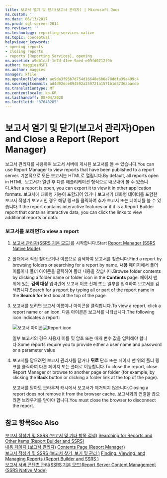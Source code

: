 ```yaml
---
title: 보고서 열기 및 닫기(보고서 관리자) | Microsoft Docs
ms.custom: ''
ms.date: 06/13/2017
ms.prod: sql-server-2014
ms.reviewer: ''
ms.technology: reporting-services-native
ms.topic: conceptual
helpviewer_keywords:
- opening reports
- closing reports
- reports [Reporting Services], opening
ms.assetid: a9db1caf-1e7d-41ee-9aed-e09fd0712f9b
author: maggiesMSFT
ms.author: maggies
manager: kfile
ms.openlocfilehash: ae9da3f95b7d754d16648e6b6a78ddfa39a499c4
ms.sourcegitcommit: ad4d92dce894592a259721a1571b1d8736abacdb
ms.translationtype: MT
ms.contentlocale: ko-KR
ms.lasthandoff: 08/04/2020
ms.locfileid: "87648285"
---
```

# <a name="open-and-close-a-report-report-manager"></a><span data-ttu-id="c0d72-102">보고서 열기 및 닫기(보고서 관리자)</span><span class="sxs-lookup"><span data-stu-id="c0d72-102">Open and Close a Report (Report Manager)</span></span>
  <span data-ttu-id="c0d72-103">보고서 관리자를 사용하여 보고서 서버에 게시된 보고서를 볼 수 있습니다.</span><span class="sxs-lookup"><span data-stu-id="c0d72-103">You can use Report Manager to view reports that have been published to a report server.</span></span> <span data-ttu-id="c0d72-104">기본적으로 모든 보고서는 HTML로 열립니다.</span><span class="sxs-lookup"><span data-stu-id="c0d72-104">By default, all reports open in HTML.</span></span> <span data-ttu-id="c0d72-105">보고서가 열린 후 다른 애플리케이션 형식으로 내보내어 볼 수 있습니다.</span><span class="sxs-lookup"><span data-stu-id="c0d72-105">After a report is open, you can export it to view it in other application formats.</span></span> <span data-ttu-id="c0d72-106">보고서에 대화형 기능이 포함되어 있거나 보고서가 대화형 데이터를 포함한 보고서 작성기 보고서인 경우 해당 링크를 클릭하여 추가 보고서 또는 데이터를 볼 수 있습니다.</span><span class="sxs-lookup"><span data-stu-id="c0d72-106">If the report contains interactive features or if it is a Report Builder report that contains interactive data, you can click the links to view additional reports or data.</span></span>  
  
### <a name="to-view-a-report"></a><span data-ttu-id="c0d72-107">보고서를 보려면</span><span class="sxs-lookup"><span data-stu-id="c0d72-107">To view a report</span></span>  
  
1.  <span data-ttu-id="c0d72-108">[보고서 관리자&#40;SSRS 기본 모드&#41;](../report-manager-ssrs-native-mode.md)를 시작합니다.</span><span class="sxs-lookup"><span data-stu-id="c0d72-108">Start [Report Manager  &#40;SSRS Native Mode&#41;](../report-manager-ssrs-native-mode.md).</span></span>  
  
2.  <span data-ttu-id="c0d72-109">폴더에서 직접 찾아보거나 이름으로 검색하여 보고서를 찾습니다.</span><span class="sxs-lookup"><span data-stu-id="c0d72-109">Find a report by browsing folders or searching for a report by name.</span></span> <span data-ttu-id="c0d72-110">**내용** 페이지에서 폴더 이름이나 폴더 아이콘을 클릭하여 폴더 내용을 찾습니다.</span><span class="sxs-lookup"><span data-stu-id="c0d72-110">Browse folder contents by clicking a folder name or folder icon in the **Contents** page.</span></span> <span data-ttu-id="c0d72-111">페이지 맨 위에 있는 **검색 대상** 입력란에 보고서 이름 전체 또는 일부를 입력하여 보고서를 검색합니다.</span><span class="sxs-lookup"><span data-stu-id="c0d72-111">Search for a report by typing all or part of the report name in the **Search for** text box at the top of the page.</span></span>  
  
3.  <span data-ttu-id="c0d72-112">보고서를 보려면 보고서 이름이나 아이콘을 클릭합니다.</span><span class="sxs-lookup"><span data-stu-id="c0d72-112">To view a report, click a report name or an icon.</span></span> <span data-ttu-id="c0d72-113">다음 아이콘은 보고서를 나타냅니다.</span><span class="sxs-lookup"><span data-stu-id="c0d72-113">The following icon indicates a report:</span></span>  
  
     <span data-ttu-id="c0d72-114">![보고서 아이콘](../media/hlp-16doc.gif "보고서 아이콘")</span><span class="sxs-lookup"><span data-stu-id="c0d72-114">![Report icon](../media/hlp-16doc.gif "Report icon")</span></span>  
  
     <span data-ttu-id="c0d72-115">일부 보고서의 경우 사용자 이름 및 암호 또는 매개 변수 값을 입력해야 합니다.</span><span class="sxs-lookup"><span data-stu-id="c0d72-115">Some reports require you to provide either a user name and password or a parameter value</span></span>  
  
4.  <span data-ttu-id="c0d72-116">보고서를 닫으려면 보고서 관리자를 닫거나 **뒤로** 단추 또는 페이지 맨 위의 폴더 링크를 클릭하여 다른 페이지 또는 폴더로 이동합니다.</span><span class="sxs-lookup"><span data-stu-id="c0d72-116">To close the report, close Report Manager or browse to another page or folder (for example, by clicking the **Back** button or clicking a folder link at the top of the page).</span></span>  
  
     <span data-ttu-id="c0d72-117">보고서를 닫아도 브라우저 캐시에서 보고서가 제거되지 않습니다.</span><span class="sxs-lookup"><span data-stu-id="c0d72-117">Closing a report does not remove it from the browser cache.</span></span> <span data-ttu-id="c0d72-118">보고서와의 연결을 끊으려면 브라우저를 닫아야 합니다.</span><span class="sxs-lookup"><span data-stu-id="c0d72-118">You must close the browser to disconnect the report.</span></span>  
  
## <a name="see-also"></a><span data-ttu-id="c0d72-119">참고 항목</span><span class="sxs-lookup"><span data-stu-id="c0d72-119">See Also</span></span>  
 <span data-ttu-id="c0d72-120">[보고서 작성기 및 SSRS &#40;보고서 및 기타 항목 검색&#41;](../report-builder/searching-for-reports-and-other-items-report-builder-and-ssrs.md) </span><span class="sxs-lookup"><span data-stu-id="c0d72-120">[Searching for Reports and Other Items &#40;Report Builder  and SSRS&#41;](../report-builder/searching-for-reports-and-other-items-report-builder-and-ssrs.md) </span></span>  
 <span data-ttu-id="c0d72-121">[내용 페이지 &#40;보고서 관리자&#41;](../contents-page-report-manager.md) </span><span class="sxs-lookup"><span data-stu-id="c0d72-121">[Contents Page &#40;Report Manager&#41;](../contents-page-report-manager.md) </span></span>  
 <span data-ttu-id="c0d72-122">[보고서 작성기 및 SSRS &#40;보고서 찾기, 보기 및 관리 &#41;](../report-builder/finding-viewing-and-managing-reports-report-builder-and-ssrs.md) </span><span class="sxs-lookup"><span data-stu-id="c0d72-122">[Finding, Viewing, and Managing Reports &#40;Report Builder and SSRS &#41;](../report-builder/finding-viewing-and-managing-reports-report-builder-and-ssrs.md) </span></span>  
 [<span data-ttu-id="c0d72-123">보고서 서버 콘텐츠 관리&#40;SSRS 기본 모드&#41;</span><span class="sxs-lookup"><span data-stu-id="c0d72-123">Report Server Content Management &#40;SSRS Native Mode&#41;</span></span>](../report-server/report-server-content-management-ssrs-native-mode.md)  
  
  
